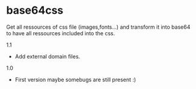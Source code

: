 # base64css

Get all ressources of css file (images,fonts...) and transform it into base64 to have all ressources included into the css.

1.1

- Add external domain files.

1.0 

- First version maybe somebugs are still present :)
